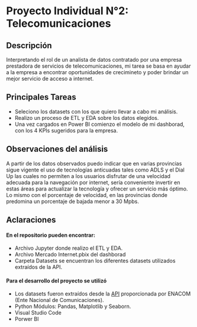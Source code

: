 
# Proyecto Individual N°2: Telecomunicaciones

## Descripción

Interpretando el rol de un analista de datos contratado por una empresa prestadora de servicios de telecomunicaciones, mi tarea se basa en ayudar a la empresa a encontrar oportunidades de crecimineto y poder brindar un mejor servicio de acceso a internet.

##  Principales Tareas

- Seleciono los datasets con los que quiero llevar a cabo mi análisis. 
- Realizo un proceso de ETL y EDA sobre los datos elegidos. 
- Una vez cargados en Power BI comienzo el modelo de mi dashborad, con los 4 KPIs sugeridos para la empresa. 

## Observaciones del análisis

A partir de los datos observados puedo indicar que en varias provincias sigue vigente el uso de tecnologías anticuadas tales como ADLS y el Dial Up las cuales no permiten a los usuarios disfrutar de una velocidad adecuada para la navegación por internet, sería conveniente invertir en estas áreas para actualizar la tecnología y ofrecer un servicio más óptimo. Lo mismo con el porcentaje de velocidad, en las provincias donde predomina un porcentaje de bajada menor a 30 Mpbs.

## Aclaraciones

#### En el repositorio pueden encontrar:  
- Archivo Jupyter donde realizo el ETL y EDA.
- Archivo Mercado Internet.pbix del dashborad
- Carpeta Datasets se encuentran los diferentes datasets utilizados extraídos de la API.

#### Para el desarrollo del proyecto se utilizó
* Los datasets fueron extraídos desde la [API](https://datosabiertos.enacom.gob.ar/home) proporcionada por ENACOM (Ente Nacional de Comunicaciones).
* Python
    Módulos: Pandas, Matplotlib y Seaborn.
* Visual Studio Code
* Porwer BI

